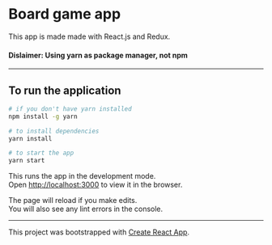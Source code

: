 # Board game app

This app is made made with React.js and Redux.

#### Dislaimer: Using yarn as package manager, not npm

---

## To run the application

```bash
# if you don't have yarn installed
npm install -g yarn

# to install dependencies
yarn install

# to start the app
yarn start
```

This runs the app in the development mode.\
Open [http://localhost:3000](http://localhost:3000) to view it in the browser.

The page will reload if you make edits.\
You will also see any lint errors in the console.

---

This project was bootstrapped with [Create React App](https://github.com/facebook/create-react-app).
